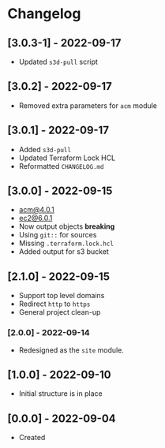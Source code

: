 # Changelog

## [3.0.3-1] - 2022-09-17
- Updated `s3d-pull` script

## [3.0.2] - 2022-09-17
- Removed extra parameters for `acm` module

## [3.0.1] - 2022-09-17
- Added `s3d-pull`
- Updated Terraform Lock HCL
- Reformatted `CHANGELOG.md`

## [3.0.0] - 2022-09-15
- [acm@4.0.1](https://registry.terraform.io/modules/s3d-club/acm/aws/4.0.1)
- [ec2@6.0.1](https://registry.terraform.io/modules/s3d-club/ec2/aws/6.0.1)
- Now output objects **breaking**
- Using `git::` for sources
- Missing `.terraform.lock.hcl`
- Added output for s3 bucket

## [2.1.0] - 2022-09-15
- Support top level domains
- Redirect `http` to `https`
- General project clean-up

### [2.0.0] - 2022-09-14
- Redesigned as the `site` module.

## [1.0.0] - 2022-09-10
- Initial structure is in place

## [0.0.0] - 2022-09-04
- Created
